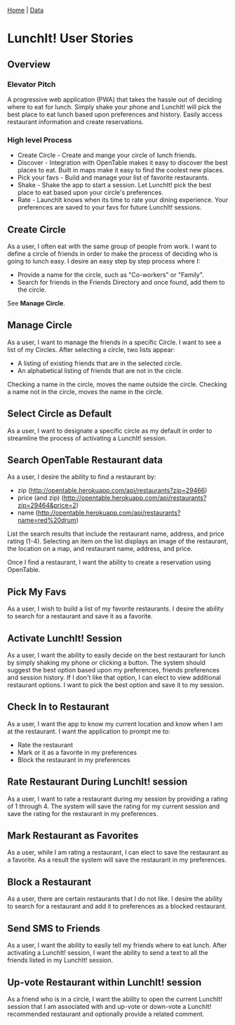 [Home](/)  |  [Data](/lunchitapp/data)

# LunchIt! User Stories

## Overview

### Elevator Pitch

A progressive web application (PWA) that takes the hassle out of deciding where to eat for lunch.  Simply shake your phone and LunchIt! will pick the best place to eat lunch based upon preferences and history. Easily access restaurant information and create reservations.

### High level Process

- Create Circle - Create and mange your circle of lunch friends.
- Discover - Integration with OpenTable makes it easy to discover the best places to eat. Built in maps make it easy to find the coolest new places.
- Pick your favs - Build and manage your list of favorite restaurants.
- Shake - Shake the app to start a session. Let LunchIt! pick the best place to eat based upon your circle's preferences.
- Rate - LaunchIt knows when its time to rate your dining experience.  Your preferences are saved to your favs for future LunchIt! sessions.

## Create Circle

As a user, I often eat with the same group of people from work.  I want to define a circle of friends in order to make the process of deciding who is going to lunch easy. I desire an easy step by step process where I:

- Provide a name for the circle, such as "Co-workers" or "Family".
- Search for friends in the Friends Directory and once found, add them to the circle.

See **Manage Circle**.  

## Manage Circle

As a user, I want to manage the friends in a specific Circle.  I want to see a list of my Circles. After selecting a circle, two lists appear:

- A listing of existing friends that are in the selected circle.
- An alphabetical listing of friends that are not in the circle.

Checking a name in the circle, moves the name outside the circle.  Checking a name not in the circle, moves the name in the circle.

## Select Circle as Default

As a user, I want to designate a specific circle as my default in order to streamline the process of activating a LunchIt! session.

## Search OpenTable Restaurant data

As a user, I desire the ability to find a restaurant by:

- zip (http://opentable.herokuapp.com/api/restaurants?zip=29466)
- price (and zip) (http://opentable.herokuapp.com/api/restaurants?zip=29464&price=2)
- name  (http://opentable.herokuapp.com/api/restaurants?name=red%20drum)

List the search results that include the restaurant name, address, and price rating (1-4).  Selecting an item on the list displays an image of the restaurant, the location on a map, and restaurant name, address, and price.

Once I find a restaurant, I want the ability to create a reservation using OpenTable.  

## Pick My Favs

As a user, I wish to build a list of my favorite restaurants.  I desire the ability to search for a restaurant and save it as a favorite.  

## Activate LunchIt! Session

As a user, I want the ability to easily decide on the best restaurant for lunch by simply shaking my phone or clicking a button.  The system should suggest the best option based upon my preferences, friends preferences and session history.  If I don't like that option, I can elect to view additional restaurant options.  I want to pick the best option and save it to my session.

## Check In to Restaurant

As a user, I want the app to know my current location and know when I am at the restaurant.  I want the application to prompt me to:

- Rate the restaurant
- Mark or it as a favorite in my preferences
- Block the restaurant in my preferences

## Rate Restaurant During LunchIt! session

As a user, I want to rate a restaurant during my session by providing a rating of 1 through 4.  The system will save the rating for my current session and save the rating for the restaurant in my preferences.

## Mark Restaurant as Favorites

As a user, while I am rating a restaurant, I can elect to save the restaurant as a favorite.  As a result the system will save the restaurant in my preferences.

## Block a Restaurant

As a user, there are certain restaurants that I do not like.  I desire the ability to search for a restaurant and add it to preferences as a blocked restaurant.  

## Send SMS to Friends

As a user, I want the ability to easily tell my friends where to eat lunch.  After activating a LunchIt! session, I want the ability to send a text to all the friends listed in my LunchIt! session.  

## Up-vote Restaurant within LunchIt! session

As a friend who is in a circle, I want the ability to open the current LunchIt! session that I am associated with and up-vote or down-vote a LunchIt! recommended restaurant and optionally provide a related comment.
